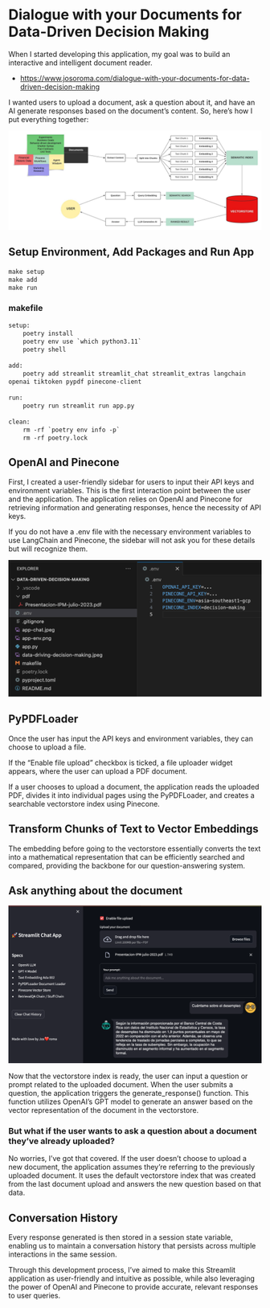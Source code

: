 # Dialogue with your Documents for Data-Driven Decision Making

When I started developing this application, my goal was to build an interactive and intelligent document reader.

- https://www.josoroma.com/dialogue-with-your-documents-for-data-driven-decision-making

I wanted users to upload a document, ask a question about it, and have an AI generate responses based on the document’s content. So, here’s how I put everything together:

![Data Driven-Decision Making Diagram](./data-driving-decision-making.jpeg)

## Setup Environment, Add Packages and Run App

```
make setup
make add
make run
```

### makefile

```
setup:
	poetry install
	poetry env use `which python3.11`
	poetry shell

add:
	poetry add streamlit streamlit_chat streamlit_extras langchain openai tiktoken pypdf pinecone-client

run:
	poetry run streamlit run app.py

clean:
	rm -rf `poetry env info -p`
	rm -rf poetry.lock
```

## OpenAI and Pinecone

First, I created a user-friendly sidebar for users to input their API keys and environment variables. This is the first interaction point between the user and the application. The application relies on OpenAI and Pinecone for retrieving information and generating responses, hence the necessity of API keys.

If you do not have a .env file with the necessary environment variables to use LangChain and Pinecone, the sidebar will not ask you for these details but will recognize them.

![.env file](./app-env.png)

## PyPDFLoader

Once the user has input the API keys and environment variables, they can choose to upload a file.

If the “Enable file upload” checkbox is ticked, a file uploader widget appears, where the user can upload a PDF document.

If a user chooses to upload a document, the application reads the uploaded PDF, divides it into individual pages using the PyPDFLoader, and creates a searchable vectorstore index using Pinecone.

## Transform Chunks of Text to Vector Embeddings

The embedding before going to the vectorstore essentially converts the text into a mathematical representation that can be efficiently searched and compared, providing the backbone for our question-answering system.

## Ask anything about the document

![.env file](./chat-app.png)

Now that the vectorstore index is ready, the user can input a question or prompt related to the uploaded document. When the user submits a question, the application triggers the generate_response() function. This function utilizes OpenAI’s GPT model to generate an answer based on the vector representation of the document in the vectorstore.

### But what if the user wants to ask a question about a document they’ve already uploaded?

No worries, I’ve got that covered. If the user doesn’t choose to upload a new document, the application assumes they’re referring to the previously uploaded document. It uses the default vectorstore index that was created from the last document upload and answers the new question based on that data.

## Conversation History

Every response generated is then stored in a session state variable, enabling us to maintain a conversation history that persists across multiple interactions in the same session.

Through this development process, I’ve aimed to make this Streamlit application as user-friendly and intuitive as possible, while also leveraging the power of OpenAI and Pinecone to provide accurate, relevant responses to user queries.
